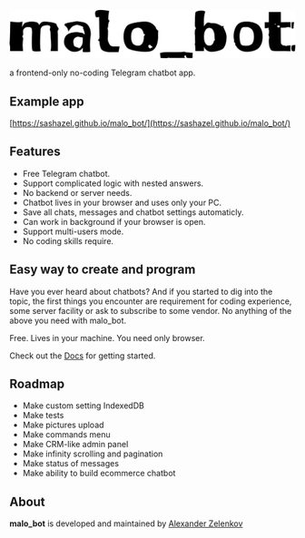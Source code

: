 ![malo_bot](/src/assets/logos/logo_black.svg)

a frontend-only no-coding Telegram chatbot app.

## Example app

[https://sashazel.github.io/malo_bot/](https://sashazel.github.io/malo_bot/)

## Features

- Free Telegram chatbot.
- Support complicated logic with nested answers.
- No backend or server needs. 
- Chatbot lives in your browser and uses only your PC.
- Save all chats, messages and chatbot settings automaticly.
- Can work in background if your browser is open.
- Support multi-users mode.
- No coding skills require.

## Easy way to create and program

Have you ever heard about chatbots? And if you started to dig into the topic, the first things you encounter are requirement for coding experience, some server facility or ask to subscribe to some vendor.
No anything of the above you need with malo_bot.

Free. Lives in your machine. You need only browser. 

Check out the [Docs](https://sashazel.github.io/malo_bot/docs) for getting started.

## Roadmap

- Make custom setting IndexedDB
- Make tests
- Make pictures upload
- Make commands menu
- Make CRM-like admin panel
- Make infinity scrolling and pagination
- Make status of messages
- Make ability to build ecommerce chatbot  

## About

**malo_bot** is developed and maintained by [Alexander Zelenkov](https://www.zelenkov.space/)
